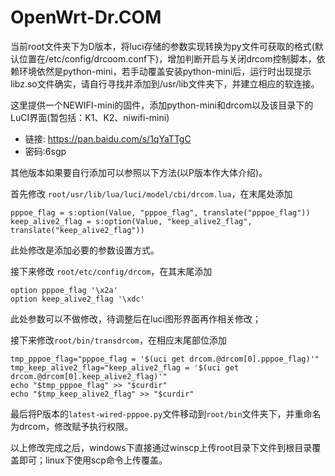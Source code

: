 # OpenWrt-Dr.COM

当前root文件夹下为D版本，将luci存储的参数实现转换为py文件可获取的格式(默认位置在/etc/config/drcoom.conf下)，增加判断开启与关闭drcom控制脚本，依赖环境依然是python-mini，若手动覆盖安装python-mini后，运行时出现提示libz.so文件确实，请自行寻找并添加到/usr/lib文件夹下，并建立相应的软连接。


这里提供一个NEWIFI-mini的固件，添加python-mini和drcom以及该目录下的LuCI界面(暂包括：K1、K2、niwifi-mini)

* 链接: https://pan.baidu.com/s/1qYaTTgC
* 密码:6sgp

其他版本如果要自行添加可以参照以下方法(以P版本作大体介绍)。


首先修改 `root/usr/lib/lua/luci/model/cbi/drcom.lua`，在末尾处添加

    pppoe_flag = s:option(Value, "pppoe_flag", translate("pppoe_flag"))
    keep_alive2_flag = s:option(Value, "keep_alive2_flag", translate("keep_alive2_flag"))

此处修改是添加必要的参数设置方式。


接下来修改 `root/etc/config/drcom`，在其末尾添加

	option pppoe_flag '\x2a'
	option keep_alive2_flag '\xdc'

此处参数可以不做修改，待调整后在luci图形界面再作相关修改；


接下来修改`root/bin/transdrcom`，在相应末尾部位添加

	tmp_pppoe_flag="pppoe_flag = '$(uci get drcom.@drcom[0].pppoe_flag)'"
	tmp_keep_alive2_flag="keep_alive2_flag = '$(uci get drcom.@drcom[0].keep_alive2_flag)'"
	echo "$tmp_pppoe_flag" >> "$curdir"
	echo "$tmp_keep_alive2_flag" >> "$curdir"

最后将P版本的`latest-wired-pppoe.py`文件移动到`root/bin`文件夹下，并重命名为drcom，修改赋予执行权限。

以上修改完成之后，windows下直接通过winscp上传root目录下文件到根目录覆盖即可；linux下使用scp命令上传覆盖。
